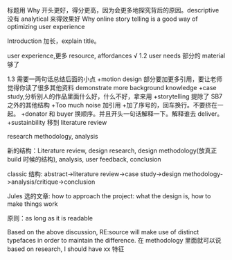 标题用 Why 开头更好，得分更高，因为会更多地探究背后的原因。descriptive 没有 analytical 来得效果好
Why online story telling is a good way of optimizing user experience

Introduction 加长，explain title。

user experience,更多 resource, affordances
√ 1.2 user needs 部分的 material 够了

1.3 需要一两句话总结后面的小点
+motion design 部分要加更多引用，要让老师觉得你读了很多其他资料 demonstrate more background knowledge
+case study,分析别人的作品里面什么好，什么不好，拿来用
+storytelling 提除了 SB7 之外的其他结构
+Too much noise 加引用 +加了序号的，回车换行。不要挤在一起。
+donator 和 buyer 换顺序。并且开头一句话解释一下。解释谁去 deliver。
+sustainbility 移到 literature review

research methodology, analysis

新的结构：Literature review, design research, design methodology(放真正 build 时候的结构), analysis, user feedback, conclusion

classic 结构:
abstract->literature review->case study->design methodology->analysis/critique->conclusion

Jules 选的文章:
how to approach the project: what the design is, how to make things work

原则：as long as it is readable

Based on the above discussion, RE:source will make use of distinct typefaces in order to maintain the difference.
在 methodology 里面就可以说 based on research, I should have xx 特征
